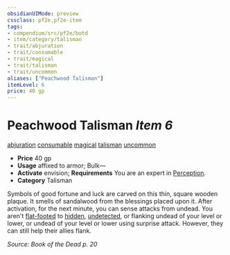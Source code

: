 ```yaml
---
obsidianUIMode: preview
cssclass: pf2e,pf2e-item
tags:
- compendium/src/pf2e/botd
- item/category/talisman
- trait/abjuration
- trait/consumable
- trait/magical
- trait/talisman
- trait/uncommon
aliases: ["Peachwood Talisman"]
itemLevel: 6
price: 40 gp
---
```

# Peachwood Talisman *Item 6*  
[abjuration](../../../rules/traits/abjuration.md)  [consumable](../../../rules/traits/consumable.md)  [magical](../../../rules/traits/magical.md)  [talisman](../../../rules/traits/talisman.md)  [uncommon](../../../rules/traits/uncommon.md)  

- **Price** 40 gp
- **Usage** affixed to armor; Bulk—
- **Activate** envision; **Requirements** You are an expert in [Perception](../../skills.md#Perception).
- **Category** Talisman

Symbols of good fortune and luck are carved on this thin, square wooden plaque. It smells of sandalwood from the blessings placed upon it. After activation, for the next minute, you can sense attacks from undead. You aren't [flat-footed](../../../rules/conditions.md#Flat-footed) to [hidden](../../../rules/conditions.md#Hidden), [undetected](../../../rules/conditions.md#Undetected), or flanking undead of your level or lower, or undead of your level or lower using surprise attack. However, they can still help their allies flank.

*Source: Book of the Dead p. 20*